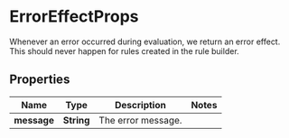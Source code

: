 

# ErrorEffectProps

Whenever an error occurred during evaluation, we return an error effect. This should never happen for rules created in the rule builder.
## Properties

Name | Type | Description | Notes
------------ | ------------- | ------------- | -------------
**message** | **String** | The error message. | 



